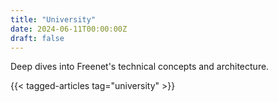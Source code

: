 ```yaml
---
title: "University"
date: 2024-06-11T00:00:00Z
draft: false
---
```


Deep dives into Freenet's technical concepts and architecture.

{{< tagged-articles tag="university" >}}
